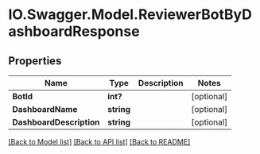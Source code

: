# IO.Swagger.Model.ReviewerBotByDashboardResponse
## Properties

Name | Type | Description | Notes
------------ | ------------- | ------------- | -------------
**BotId** | **int?** |  | [optional] 
**DashboardName** | **string** |  | [optional] 
**DashboardDescription** | **string** |  | [optional] 

[[Back to Model list]](../README.md#documentation-for-models) [[Back to API list]](../README.md#documentation-for-api-endpoints) [[Back to README]](../README.md)

